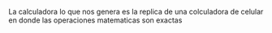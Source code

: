 La calculadora lo que nos genera es la replica de una colculadora de celular en donde las operaciones matematicas son exactas
